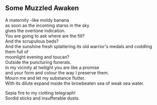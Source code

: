 Some Muzzled Awaken
-------------------
A maternity -like moldy banana  
as soon as the incoming starss in the sky  
gives the overtone indication.  
You are going to ask where are the fill?  
And the scrupulous beds?  
And the sunshine fresh splattering its old warrior's medals and coddling them full of  
moonlight evening and toucan?  
Outside the puncturing funerals.  
In my vicinity at twilight you are like a promise  
and your form and colour the way I preserve them.  
Mourn me and let my substance flutter.  
With its dilute expand inside the browbeaten sea of weak sea water.  
  
Sepia fire to my clotting telegraph!  
Sordid sticks and insufferable dusts.  
